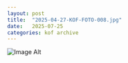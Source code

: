 ```yaml
---
layout:	post
title:	"2025-04-27-KOF-FOTO-008.jpg"
date:	2025-07-25
categories:	kof archive
---
```


![Image Alt](https://k0f.github.io/assets/2025-04-27-KOF-FOTO-008.jpg)